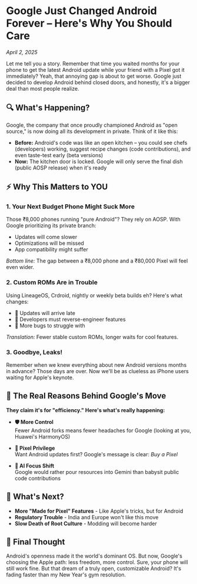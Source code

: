 # Google Just Changed Android Forever – Here's Why You Should Care

*April 2, 2025*

Let me tell you a story. Remember that time you waited months for your phone to get the latest Android update while your friend with a Pixel got it immediately? Yeah, that annoying gap is about to get worse. Google just decided to develop Android behind closed doors, and honestly, it's a bigger deal than most people realize.

## 🔍 What's Happening?

Google, the company that once proudly championed Android as "open source," is now doing all its development in private. Think of it like this:

- **Before:** Android's code was like an open kitchen – you could see chefs (developers) working, suggest recipe changes (code contributions), and even taste-test early (beta versions)
- **Now:** The kitchen door is locked. Google will only serve the final dish (public AOSP release) when it's ready

## ⚡ Why This Matters to YOU

### 1. Your Next Budget Phone Might Suck More
Those ₹8,000 phones running "pure Android"? They rely on AOSP. With Google prioritizing its private branch:
- Updates will come slower
- Optimizations will be missed
- App compatibility might suffer

*Bottom line:* The gap between a ₹8,000 phone and a ₹80,000 Pixel will feel even wider.

### 2. Custom ROMs Are in Trouble
Using LineageOS, Crdroid, nightly or weekly beta builds eh? Here's what changes:
- 📅 Updates will arrive late
- 🔧 Developers must reverse-engineer features
- 🐛 More bugs to struggle with

*Translation:* Fewer stable custom ROMs, longer waits for cool features.

### 3. Goodbye, Leaks!
Remember when we knew everything about new Android versions months in advance? Those days are over. Now we'll be as clueless as iPhone users waiting for Apple's keynote.

## 🎯 The Real Reasons Behind Google's Move

**They claim it's for "efficiency." Here's what's really happening:**

- **🛡️ More Control**  
  Fewer Android forks means fewer headaches for Google (looking at you, Huawei's HarmonyOS)

- **📱 Pixel Privilege**  
  Want Android updates first? Google's message is clear: *Buy a Pixel*

- **🧠 AI Focus Shift**  
  Google would rather pour resources into Gemini than babysit public code contributions

## 🔮 What's Next?

- **More "Made for Pixel" Features** - Like Apple's tricks, but for Android
- **Regulatory Trouble** - India and Europe won't like this move
- **Slow Death of Root Culture** - Modding will become harder

## 💭 Final Thought

Android's openness made it the world's dominant OS. But now, Google's choosing the Apple path: less freedom, more control. Sure, your phone will still work fine. But that dream of a truly open, customizable Android? It's fading faster than my New Year's gym resolution.